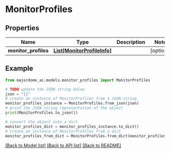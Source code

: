 # MonitorProfiles


## Properties

Name | Type | Description | Notes
------------ | ------------- | ------------- | -------------
**monitor_profiles** | [**List[MonitorProfileInfo]**](MonitorProfileInfo.md) |  | [optional] 

## Example

```python
from majordomo_ai.models.monitor_profiles import MonitorProfiles

# TODO update the JSON string below
json = "{}"
# create an instance of MonitorProfiles from a JSON string
monitor_profiles_instance = MonitorProfiles.from_json(json)
# print the JSON string representation of the object
print(MonitorProfiles.to_json())

# convert the object into a dict
monitor_profiles_dict = monitor_profiles_instance.to_dict()
# create an instance of MonitorProfiles from a dict
monitor_profiles_from_dict = MonitorProfiles.from_dict(monitor_profiles_dict)
```
[[Back to Model list]](../README.md#documentation-for-models) [[Back to API list]](../README.md#documentation-for-api-endpoints) [[Back to README]](../README.md)


